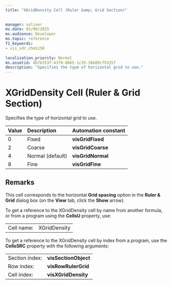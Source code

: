```yaml
---
title: "XGridDensity Cell (Ruler &amp; Grid Section)"
 
 
manager: soliver
ms.date: 03/09/2015
ms.audience: Developer
ms.topic: reference
f1_keywords:
- vis_sdr.chm1150
 
localization_priority: Normal
ms.assetid: db7b353f-4379-8865-1c35-36b89cf93257
description: "Specifies the type of horizontal grid to use."
---
```


# XGridDensity Cell (Ruler &amp; Grid Section)

Specifies the type of horizontal grid to use.
  
|**Value**|**Description**|**Automation constant**|
|:-----|:-----|:-----|
|0  <br/> |Fixed  <br/> |**visGridFixed** <br/> |
|2  <br/> |Coarse  <br/> |**visGridCoarse** <br/> |
|4  <br/> |Normal (default)  <br/> |**visGridNormal** <br/> |
|8  <br/> |Fine  <br/> |**visGridFine** <br/> |
   
## Remarks

This cell corresponds to the horizontal **Grid spacing** option in the **Ruler &amp; Grid** dialog box (on the **View** tab, click the **Show** arrow). 
  
To get a reference to the XGridDensity cell by name from another formula, or from a program using the **CellsU** property, use: 
  
|||
|:-----|:-----|
|Cell name:  <br/> |XGridDensity  <br/> |
   
To get a reference to the XGridDensity cell by index from a program, use the **CellsSRC** property with the following arguments: 
  
|||
|:-----|:-----|
|Section index:  <br/> |**visSectionObject** <br/> |
|Row index:  <br/> |**visRowRulerGrid** <br/> |
|Cell index:  <br/> |**visXGridDensity** <br/> |
   

